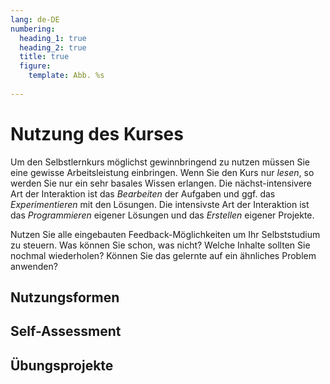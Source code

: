 ```yaml
---
lang: de-DE
numbering:
  heading_1: true
  heading_2: true
  title: true
  figure:
    template: Abb. %s
    
---
```


# Nutzung des Kurses
Um den Selbstlernkurs möglichst gewinnbringend zu nutzen müssen Sie eine gewisse Arbeitsleistung einbringen. Wenn Sie den Kurs nur _lesen_, so werden Sie nur ein sehr basales Wissen erlangen. Die nächst-intensivere Art der Interaktion ist das _Bearbeiten_ der Aufgaben und ggf. das _Experimentieren_ mit den Lösungen. Die intensivste Art der Interaktion ist das _Programmieren_ eigener Lösungen und das _Erstellen_ eigener Projekte.

Nutzen Sie alle eingebauten Feedback-Möglichkeiten um Ihr Selbststudium zu steuern. Was können Sie schon, was nicht? Welche Inhalte sollten Sie nochmal wiederholen? Können Sie das gelernte auf ein ähnliches Problem anwenden?

## Nutzungsformen

## Self-Assessment

## Übungsprojekte